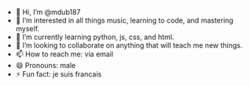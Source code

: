 - 👋 Hi, I’m @mdub187
- 👀 I’m interested in all things music, learning to code, and mastering myself.
- 🌱 I’m currently learning python, js, css, and html.
- 💞️ I’m looking to collaborate on anything that will teach me new things.
- 📫 How to reach me: via email
- 😄 Pronouns: male
- ⚡ Fun fact: je suis francais

<!---
mdub187/mdub187 is a ✨ special ✨ repository because its `README.md` (this file) appears on your GitHub profile.
You can click the Preview link to take a look at your changes.
--->
